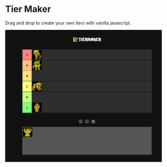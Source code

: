 # Tier Maker

Drag and drop to create your own tiers with vanilla javascript.

![imagen](./image.png)
